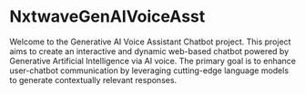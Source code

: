 # NxtwaveGenAIVoiceAsst
Welcome to the Generative AI Voice Assistant Chatbot project. This project aims to create an interactive and dynamic web-based chatbot powered by Generative Artificial Intelligence via AI voice. The primary goal is to enhance user-chatbot communication by leveraging cutting-edge language models to generate contextually relevant responses.
